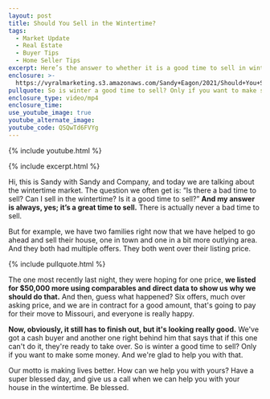 ```yaml
---
layout: post
title: Should You Sell in the Wintertime?
tags:
  - Market Update
  - Real Estate
  - Buyer Tips
  - Home Seller Tips
excerpt: Here’s the answer to whether it is a good time to sell in winter.
enclosure: >-
  https://vyralmarketing.s3.amazonaws.com/Sandy+Eagon/2021/Should+You+Sell+in+the+Wintertime_.mp4
pullquote: So is winter a good time to sell? Only if you want to make some money.
enclosure_type: video/mp4
enclosure_time:
use_youtube_image: true
youtube_alternate_image:
youtube_code: QSQwTd6FVYg
---
```

{% include youtube.html %}

{% include excerpt.html %}

Hi, this is Sandy with Sandy and Company, and today we are talking about the wintertime market. The question we often get is: “Is there a bad time to sell? Can I sell in the wintertime? Is it a good time to sell?” **And my answer is always, yes; it’s a great time to sell.** There is actually never a bad time to sell.&nbsp;

But for example, we have two families right now that we have helped to go ahead and sell their house, one in town and one in a bit more outlying area. And they both had multiple offers. They both went over their listing price.

{% include pullquote.html %}

The one most recently last night, they were hoping for one price, **we listed for $50,000 more using comparables and direct data to show us why we should do that.** And then, guess what happened? Six offers, much over asking price, and we are in contract for a good amount, that's going to pay for their move to Missouri, and everyone is really happy.

**Now, obviously, it still has to finish out, but it's looking really good.** We've got a cash buyer and another one right behind him that says that if this one can't do it, they're ready to take over. So is winter a good time to sell? Only if you want to make some money. And we're glad to help you with that.

Our motto is making lives better. How can we help you with yours? Have a super blessed day, and give us a call when we can help you with your house in the wintertime. Be blessed.
